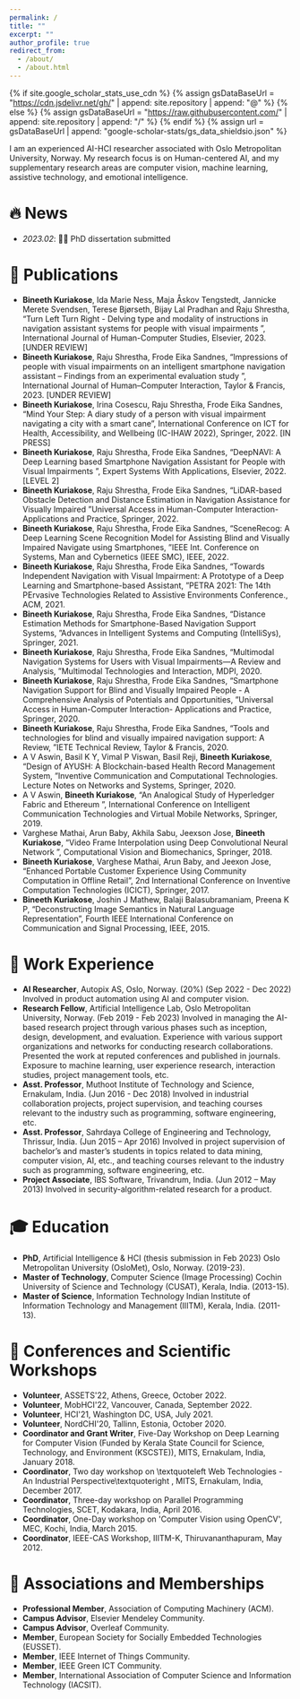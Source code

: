 ```yaml
---
permalink: /
title: ""
excerpt: ""
author_profile: true
redirect_from: 
  - /about/
  - /about.html
---
```


{% if site.google_scholar_stats_use_cdn %}
{% assign gsDataBaseUrl = "https://cdn.jsdelivr.net/gh/" | append: site.repository | append: "@" %}
{% else %}
{% assign gsDataBaseUrl = "https://raw.githubusercontent.com/" | append: site.repository | append: "/" %}
{% endif %}
{% assign url = gsDataBaseUrl | append: "google-scholar-stats/gs_data_shieldsio.json" %}

<span class='anchor' id='about-me'></span>

I am an experienced AI-HCI researcher associated with Oslo Metropolitan University, Norway. My research focus is on Human-centered AI, and my supplementary research areas are computer vision, machine learning, assistive technology, and emotional intelligence.




# 🔥 News
- *2023.02*: 🎉🎉 PhD dissertation submitted

# 📝 Publications 

- **Bineeth Kuriakose**, Ida Marie Ness, Maja Åskov Tengstedt, Jannicke Merete Svendsen, Terese Bjørseth, Bijay Lal Pradhan and Raju Shrestha, “Turn Left Turn Right - Delving type and modality of instructions in navigation assistant systems for people with visual impairments ”, International Journal of Human-Computer Studies, Elsevier, 2023. [UNDER REVIEW]
- **Bineeth Kuriakose**, Raju Shrestha, Frode Eika Sandnes, “Impressions of people with visual impairments on an intelligent smartphone navigation assistant – Findings from an experimental evaluation study ”, International Journal of Human–Computer Interaction, Taylor & Francis, 2023. [UNDER REVIEW]
- **Bineeth Kuriakose**, Irina Cosescu, Raju Shrestha, Frode Eika Sandnes, “Mind Your Step: A diary study of a person with visual impairment navigating a city with a smart cane”, International Conference on ICT for Health, Accessibility, and Wellbeing (IC-IHAW 2022), Springer, 2022. [IN PRESS]
- **Bineeth Kuriakose**, Raju Shrestha, Frode Eika Sandnes, “DeepNAVI: A Deep Learning based Smartphone Navigation Assistant for People with Visual Impairments ”, Expert Systems With Applications, Elsevier, 2022. [LEVEL 2]
- **Bineeth Kuriakose**, Raju Shrestha, Frode Eika Sandnes, “LiDAR-based Obstacle Detection and Distance Estimation in Navigation Assistance for Visually Impaired ”Universal Access in Human-Computer Interaction- Applications and Practice, Springer, 2022.
- **Bineeth Kuriakose**, Raju Shrestha, Frode Eika Sandnes, “SceneRecog: A Deep Learning Scene Recognition Model for Assisting Blind and Visually Impaired Navigate using Smartphones, ”IEEE Int. Conference on Systems, Man and Cybernetics (IEEE SMC), IEEE, 2022.
- **Bineeth Kuriakose**, Raju Shrestha, Frode Eika Sandnes, “Towards Independent Navigation with Visual Impairment: A Prototype of a Deep Learning and Smartphone-based Assistant, ”PETRA 2021: The 14th PErvasive Technologies Related to Assistive Environments Conference., ACM, 2021.
- **Bineeth Kuriakose**, Raju Shrestha, Frode Eika Sandnes, “Distance Estimation Methods for Smartphone-Based Navigation Support Systems, ”Advances in Intelligent Systems and Computing (IntelliSys), Springer, 2021.
- **Bineeth Kuriakose**, Raju Shrestha, Frode Eika Sandnes, “Multimodal Navigation Systems for Users with Visual Impairments—A Review and Analysis, ”Multimodal Technologies and Interaction, MDPI, 2020.
- **Bineeth Kuriakose**, Raju Shrestha, Frode Eika Sandnes, “Smartphone Navigation Support for Blind and Visually Impaired People - A Comprehensive Analysis of Potentials and Opportunities, ”Universal Access in Human-Computer Interaction- Applications and Practice, Springer, 2020.
- **Bineeth Kuriakose**, Raju Shrestha, Frode Eika Sandnes, “Tools and technologies for blind and visually impaired navigation support: A Review, ”IETE Technical Review, Taylor & Francis, 2020.
- A V Aswin, Basil K Y, Vimal P Viswan, Basil Reji, **Bineeth Kuriakose**, “Design of AYUSH: A Blockchain-based Health Record Management System, ”Inventive Communication and Computational Technologies. Lecture Notes on Networks and Systems, Springer, 2020.
- A V Aswin, **Bineeth Kuriakose**, “An Analogical Study of Hyperledger Fabric and Ethereum ”, International Conference on Intelligent Communication Technologies and Virtual Mobile Networks, Springer, 2019.
- Varghese Mathai, Arun Baby, Akhila Sabu, Jeexson Jose, **Bineeth Kuriakose**, “Video Frame Interpolation using Deep Convolutional Neural Network ”, Computational Vision and Biomechanics, Springer, 2018.
- **Bineeth Kuriakose**, Varghese Mathai, Arun Baby, and Jeexon Jose, “Enhanced Portable Customer Experience Using Community Computation in Offline Retail”, 2nd International Conference on Inventive Computation Technologies (ICICT), Springer, 2017.
- **Bineeth Kuriakose**, Joshin J Mathew, Balaji Balasubramaniam, Preena K P, “Deconstructing Image Semantics in Natural Language Representation”, Fourth IEEE International Conference on Communication and Signal Processing, IEEE, 2015.

# 💼 Work Experience
- **AI Researcher**, Autopix AS, Oslo, Norway. (20%)	(Sep 2022 - Dec 2022)
Involved in product automation using AI and computer vision.
- **Research Fellow**, Artificial Intelligence Lab, Oslo Metropolitan University, Norway. (Feb 2019 - Feb 2023) Involved in managing the AI-based research project through various phases such as inception, design, development, and evaluation. Experience with various support organizations and networks for conducting research collaborations. Presented the work at reputed conferences and published in journals. Exposure to machine learning, user experience research, interaction studies, project management tools, etc.
- **Asst. Professor**, Muthoot Institute of Technology and Science, Ernakulam, India. (Jun 2016 - Dec 2018) Involved in industrial collaboration projects, project supervision, and teaching courses relevant to the industry such as programming, software engineering, etc.
- **Asst. Professor**, Sahrdaya College of Engineering and Technology, Thrissur, India. (Jun 2015 – Apr 2016) Involved in project supervision of bachelor’s and master’s students in topics related to data mining, computer vision, AI, etc., and teaching courses relevant to the industry such as programming, software engineering, etc.
- **Project Associate**, IBS Software, Trivandrum, India.	(Jun 2012 – May 2013)
Involved in security-algorithm-related research for a product.


# 🎓 Education
- **PhD**, Artificial Intelligence & HCI (thesis submission in Feb 2023) Oslo Metropolitan University (OsloMet), Oslo, Norway. (2019-23).
- **Master of Technology**, Computer Science (Image Processing)
Cochin University of Science and Technology (CUSAT), Kerala, India. (2013-15).
- **Master of Science**, Information Technology
Indian Institute of Information Technology and Management (IIITM), Kerala, India. (2011-13).
 

# 💬 Conferences and Scientific Workshops
- **Volunteer**, ASSETS'22, Athens, Greece, October 2022.
- **Volunteer**, MobHCI'22, Vancouver, Canada, September 2022.
- **Volunteer**, HCI'21, Washington DC, USA, July 2021.
- **Volunteer**, NordCHI'20, Tallinn, Estonia, October 2020.
- **Coordinator and Grant Writer**,  Five-Day Workshop on Deep Learning for Computer Vision (Funded by Kerala State Council for Science, Technology, and Environment (KSCSTE)), MITS, Ernakulam, India, January 2018.
- **Coordinator**, Two day workshop on \textquoteleft Web Technologies -  An Industrial Perspective\textquoteright , MITS, Ernakulam, India, December 2017.
- **Coordinator**, Three-day workshop on Parallel Programming Technologies, SCET, Kodakara, India, April 2016.
- **Coordinator**, One-Day workshop on 'Computer Vision using OpenCV', MEC, Kochi, India, March 2015.
- **Coordinator**, IEEE-CAS Workshop, IIITM-K, Thiruvananthapuram, May 2012.

# 🔰 Associations and Memberships
- **Professional Member**, Association of Computing Machinery (ACM).
- **Campus Advisor**, Elsevier Mendeley Community.
- **Campus Advisor**, Overleaf Community.
- **Member**, European Society for Socially Embedded Technologies (EUSSET).
- **Member**, IEEE Internet of Things Community.
- **Member**, IEEE Green ICT Community.
- **Member**, International Association of Computer Science and Information Technology (IACSIT).
